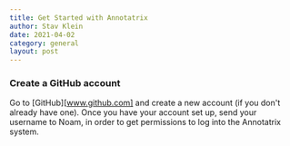 ```yaml
---
title: Get Started with Annotatrix
author: Stav Klein
date: 2021-04-02
category: general
layout: post
---
```


### Create a GitHub account
Go to [GitHub][www.github.com] and create a new account (if you don't already have one).
Once you have your account set up, send your username to Noam, in order to get permissions to log into the Annotatrix system.
